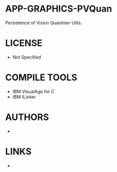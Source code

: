 APP-GRAPHICS-PVQuan
===================

Persistence of Vision Quantiser Utils.

LICENSE
===============
* Not Specified

COMPILE TOOLS
===============
* IBM VisualAge for C
* IBM ILinker

AUTHORS
===============
* 

LINKS
===============
* 
